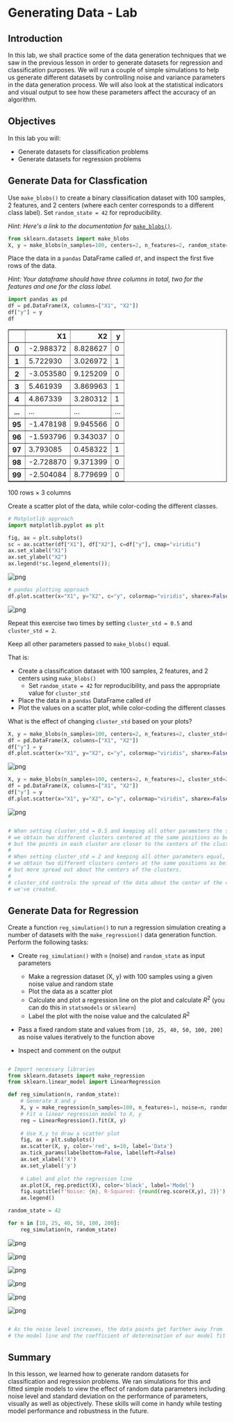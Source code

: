 # Generating Data - Lab

## Introduction

In this lab, we shall practice some of the data generation techniques that we saw in the previous lesson in order to generate datasets for regression and classification purposes. We will run a couple of simple simulations to help us generate different datasets by controlling noise and variance parameters in the data generation process. We will also look at the statistical indicators and visual output to see how these parameters affect the accuracy of an algorithm. 

## Objectives
In this lab you will:

- Generate datasets for classification problems
- Generate datasets for regression problems

## Generate Data for Classfication

Use `make_blobs()` to create a binary classification dataset with 100 samples, 2 features, and 2 centers (where each center corresponds to a different class label). Set `random_state = 42` for reproducibility.

_Hint: Here's a link to the documentation for_ [`make_blobs()`](https://scikit-learn.org/stable/modules/generated/sklearn.datasets.make_blobs.html).


```python
from sklearn.datasets import make_blobs
X, y = make_blobs(n_samples=100, centers=2, n_features=2, random_state=42)
```

Place the data in a `pandas` DataFrame called `df`, and inspect the first five rows of the data. 

_Hint: Your dataframe should have three columns in total, two for the features and one for the class label._ 


```python
import pandas as pd
df = pd.DataFrame(X, columns=["X1", "X2"])
df["y"] = y
df
```




<div>
<style scoped>
    .dataframe tbody tr th:only-of-type {
        vertical-align: middle;
    }

    .dataframe tbody tr th {
        vertical-align: top;
    }

    .dataframe thead th {
        text-align: right;
    }
</style>
<table border="1" class="dataframe">
  <thead>
    <tr style="text-align: right;">
      <th></th>
      <th>X1</th>
      <th>X2</th>
      <th>y</th>
    </tr>
  </thead>
  <tbody>
    <tr>
      <th>0</th>
      <td>-2.988372</td>
      <td>8.828627</td>
      <td>0</td>
    </tr>
    <tr>
      <th>1</th>
      <td>5.722930</td>
      <td>3.026972</td>
      <td>1</td>
    </tr>
    <tr>
      <th>2</th>
      <td>-3.053580</td>
      <td>9.125209</td>
      <td>0</td>
    </tr>
    <tr>
      <th>3</th>
      <td>5.461939</td>
      <td>3.869963</td>
      <td>1</td>
    </tr>
    <tr>
      <th>4</th>
      <td>4.867339</td>
      <td>3.280312</td>
      <td>1</td>
    </tr>
    <tr>
      <th>...</th>
      <td>...</td>
      <td>...</td>
      <td>...</td>
    </tr>
    <tr>
      <th>95</th>
      <td>-1.478198</td>
      <td>9.945566</td>
      <td>0</td>
    </tr>
    <tr>
      <th>96</th>
      <td>-1.593796</td>
      <td>9.343037</td>
      <td>0</td>
    </tr>
    <tr>
      <th>97</th>
      <td>3.793085</td>
      <td>0.458322</td>
      <td>1</td>
    </tr>
    <tr>
      <th>98</th>
      <td>-2.728870</td>
      <td>9.371399</td>
      <td>0</td>
    </tr>
    <tr>
      <th>99</th>
      <td>-2.504084</td>
      <td>8.779699</td>
      <td>0</td>
    </tr>
  </tbody>
</table>
<p>100 rows × 3 columns</p>
</div>



Create a scatter plot of the data, while color-coding the different classes.


```python
# Matplotlib approach
import matplotlib.pyplot as plt

fig, ax = plt.subplots()
sc = ax.scatter(df["X1"], df["X2"], c=df["y"], cmap="viridis")
ax.set_xlabel("X1")
ax.set_ylabel("X2")
ax.legend(*sc.legend_elements());
```


    
![png](index_files/index_7_0.png)
    



```python
# pandas plotting approach
df.plot.scatter(x="X1", y="X2", c="y", colormap="viridis", sharex=False);
```


    
![png](index_files/index_8_0.png)
    


Repeat this exercise two times by setting `cluster_std = 0.5` and `cluster_std = 2`. 

Keep all other parameters passed to `make_blobs()` equal. 

That is:
* Create a classification dataset with 100 samples, 2 features, and 2 centers using `make_blobs()` 
    * Set `random_state = 42` for reproducibility, and pass the appropriate value for `cluster_std`  
* Place the data in a `pandas` DataFrame called `df`  
* Plot the values on a scatter plot, while color-coding the different classes 

What is the effect of changing `cluster_std` based on your plots? 


```python
X, y = make_blobs(n_samples=100, centers=2, n_features=2, cluster_std=0.5, random_state=42)
df = pd.DataFrame(X, columns=["X1", "X2"])
df["y"] = y
df.plot.scatter(x="X1", y="X2", c="y", colormap="viridis", sharex=False);
```


    
![png](index_files/index_10_0.png)
    



```python
X, y = make_blobs(n_samples=100, centers=2, n_features=2, cluster_std=2, random_state=42)
df = pd.DataFrame(X, columns=["X1", "X2"])
df["y"] = y
df.plot.scatter(x="X1", y="X2", c="y", colormap="viridis", sharex=False);
```


    
![png](index_files/index_11_0.png)
    



```python

# When setting cluster_std = 0.5 and keeping all other parameters the same, 
# we obtain two different clusters centered at the same positions as beforehand, 
# but the points in each cluster are closer to the centers of the clusters. 
# 
# When setting cluster_std = 2 and keeping all other parameters equal, 
# we obtain two different clusters centers at the same positions as beforehand,
# but more spread out about the centers of the clusters. 
# 
# cluster_std controls the spread of the data about the center of the clusters 
# we've created. 
```

## Generate Data for Regression

Create a function `reg_simulation()` to run a regression simulation creating a number of datasets with the `make_regression()` data generation function. Perform the following tasks:

* Create `reg_simulation()` with `n` (noise) and `random_state` as input parameters
    * Make a regression dataset (X, y) with 100 samples using a given noise value and random state
    * Plot the data as a scatter plot 
    * Calculate and plot a regression line on the plot and calculate $R^2$ (you can do this in `statsmodels` or `sklearn`)
    * Label the plot with the noise value and the calculated $R^2$ 
    
* Pass a fixed random state and values from `[10, 25, 40, 50, 100, 200]` as noise values iteratively to the function above 
* Inspect and comment on the output 


```python

# Import necessary libraries
from sklearn.datasets import make_regression
from sklearn.linear_model import LinearRegression

def reg_simulation(n, random_state):
    # Generate X and y
    X, y = make_regression(n_samples=100, n_features=1, noise=n, random_state=random_state)
    # Fit a linear regression model to X, y
    reg = LinearRegression().fit(X, y)
    
    # Use X,y to draw a scatter plot
    fig, ax = plt.subplots()
    ax.scatter(X, y, color='red', s=10, label='Data')
    ax.tick_params(labelbottom=False, labelleft=False)
    ax.set_xlabel('X')
    ax.set_ylabel('y')
    
    # Label and plot the regression line
    ax.plot(X, reg.predict(X), color='black', label='Model')
    fig.suptitle(f'Noise: {n}, R-Squared: {round(reg.score(X,y), 2)}')
    ax.legend()

random_state = 42

for n in [10, 25, 40, 50, 100, 200]:
    reg_simulation(n, random_state)
```


    
![png](index_files/index_14_0.png)
    



    
![png](index_files/index_14_1.png)
    



    
![png](index_files/index_14_2.png)
    



    
![png](index_files/index_14_3.png)
    



    
![png](index_files/index_14_4.png)
    



    
![png](index_files/index_14_5.png)
    



```python

# As the noise level increases, the data points get farther away from
# the model line and the coefficient of determination of our model fit decreases. 
```

## Summary 

In this lesson, we learned how to generate random datasets for classification and regression problems. We ran simulations for this and fitted simple models to view the effect of random data parameters including noise level and standard deviation on the performance of parameters, visually as well as objectively. These skills will come in handy while testing model performance and robustness in the future. 
